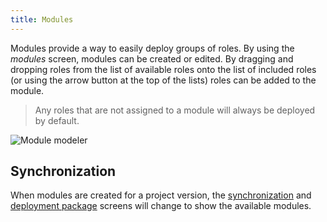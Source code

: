 ```yaml
---
title: Modules
---
```


Modules provide a way to easily deploy groups of roles. By using the *modules* screen, modules can be created or edited. By dragging and dropping roles from the list of available roles onto the list of included roles (or using the arrow button at the top of the lists) roles can be added to the module.

> Any roles that are not assigned to a module will always be deployed by default.

![Module modeler](assets/sf/module_authorization.png)

## Synchronization

When modules are created for a project version, the [synchronization](synchronization#modules) and [deployment package](deployment_package#modules) screens will change to show the available modules.

